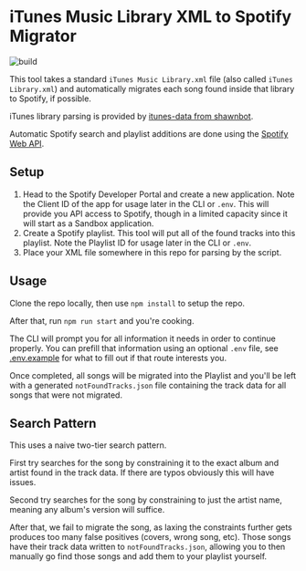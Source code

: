# iTunes Music Library XML to Spotify Migrator

![build](https://github.com/johnnyshankman/itunes-library-xml-to-spotify-migrator/actions/workflows/build.yml/badge.svg)

This tool takes a standard `iTunes Music Library.xml` file (also called `iTunes Library.xml`) and automatically migrates each song found inside that library to Spotify, if possible.

iTunes library parsing is provided by [itunes-data from shawnbot](https://github.com/shawnbot/itunes-data).

Automatic Spotify search and playlist additions are done using the [Spotify Web API](https://developer.spotify.com/documentation/web-api).

## Setup

1. Head to the Spotify Developer Portal and create a new application. Note the Client ID of the app for usage later in the CLI or `.env`. This will provide you API access to Spotify, though in a limited capacity since it will start as a Sandbox application.
2. Create a Spotify playlist. This tool will put all of the found tracks into this playlist. Note the Playlist ID for usage later in the CLI or `.env`.
3. Place your XML file somewhere in this repo for parsing by the script.

## Usage

Clone the repo locally, then use `npm install` to setup the repo.

After that, run `npm run start` and you're cooking.

The CLI will prompt you for all information it needs in order to continue properly. You can prefill that information using an optional `.env` file, see [.env.example](.env.example) for what to fill out if that route interests you.

Once completed, all songs will be migrated into the Playlist and you'll be left with a generated `notFoundTracks.json` file containing the track data for all songs that were not migrated.

## Search Pattern

This uses a naive two-tier search pattern.

First try searches for the song by constraining it to the exact album and artist found in the track data. If there are typos obviously this will have issues.

Second try searches for the song by constraining to just the artist name, meaning any album's version will suffice.

After that, we fail to migrate the song, as laxing the constraints further gets produces too many false positives (covers, wrong song, etc). Those songs have their track data written to `notFoundTracks.json`, allowing you to then manually go find those songs and add them to your playlist yourself.
